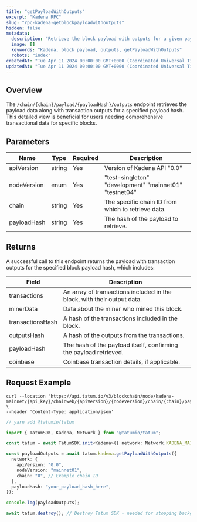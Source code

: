 ```yaml
---
title: "getPayloadWithOutputs"
excerpt: "Kadena RPC"
slug: "rpc-kadena-getblockpayloadwithoutputs"
hidden: false
metadata:
  description: "Retrieve the block payload with outputs for a given payload hash in the Kadena blockchain."
  image: []
  keywords: "Kadena, block payload, outputs, getPayloadWithOutputs"
  robots: "index"
createdAt: "Tue Apr 11 2024 00:00:00 GMT+0000 (Coordinated Universal Time)"
updatedAt: "Tue Apr 11 2024 00:00:00 GMT+0000 (Coordinated Universal Time)"
---
```


## Overview

The `/chain/{chain}/payload/{payloadHash}/outputs` endpoint retrieves the payload data along with transaction outputs for a specified payload hash. This detailed view is beneficial for users needing comprehensive transactional data for specific blocks.

## Parameters

| Name        | Type   | Required | Description                                            |
| ----------- | ------ | -------- | ------------------------------------------------------ |
| apiVersion  | string | Yes      | Version of Kadena API "0.0"                            |
| nodeVersion | enum   | Yes      | "test-singleton" "development" "mainnet01" "testnet04" |
| chain       | string | Yes      | The specific chain ID from which to retrieve data.     |
| payloadHash | string | Yes      | The hash of the payload to retrieve.                   |

## Returns

A successful call to this endpoint returns the payload with transaction outputs for the specified block payload hash, which includes:

| Field            | Description                                                             |
| ---------------- | ----------------------------------------------------------------------- |
| transactions     | An array of transactions included in the block, with their output data. |
| minerData        | Data about the miner who mined this block.                              |
| transactionsHash | A hash of the transactions included in the block.                       |
| outputsHash      | A hash of the outputs from the transactions.                            |
| payloadHash      | The hash of the payload itself, confirming the payload retrieved.       |
| coinbase         | Coinbase transaction details, if applicable.                            |

## Request Example

```curl
curl --location 'https://api.tatum.io/v3/blockchain/node/kadena-mainnet/{api_key}/chainweb/{apiVersion}/{nodeVersion}/chain/{chain}/payload/{payloadHash}/outputs' \
--header 'Content-Type: application/json'
```

```typescript
// yarn add @tatumio/tatum

import { TatumSDK, Kadena, Network } from "@tatumio/tatum";

const tatum = await TatumSDK.init<Kadena>({ network: Network.KADENA_MAINNET });

const payloadOutputs = await tatum.kadena.getPayloadWithOutputs({
  network: {
    apiVersion: "0.0",
    nodeVersion: "mainnet01",
    chain: "0", // Example chain ID
  },
  payloadHash: "your_payload_hash_here",
});

console.log(payloadOutputs);

await tatum.destroy(); // Destroy Tatum SDK - needed for stopping background jobs
```
